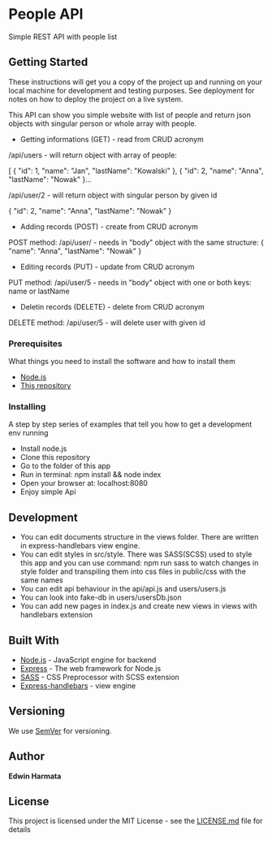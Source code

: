 # People API

Simple REST API with people list

## Getting Started

These instructions will get you a copy of the project up and running on your local machine for development and testing purposes. See deployment for notes on how to deploy the project on a live system.

This API can show you simple website with list of people and return json objects with singular person or whole array with people.

- Getting informations (GET) - read from CRUD acronym

/api/users - will return object with array of people:

[
{
"id": 1,
"name": "Jan",
"lastName": "Kowalski"
},
{
"id": 2,
"name": "Anna",
"lastName": "Nowak"
}...

/api/user/2 - will return object with singular person by given id

{
"id": 2,
"name": "Anna",
"lastName": "Nowak"
}

- Adding records (POST) - create from CRUD acronym

POST method: /api/user/ - needs in "body" object with the same structure:
{
"name": "Anna",
"lastName": "Nowak"
}

- Editing records (PUT) - update from CRUD acronym

PUT method: /api/user/5 - needs in "body" object with one or both keys: name or lastName

- Deletin records (DELETE) - delete from CRUD acronym

DELETE method: /api/user/5 - will delete user with given id

### Prerequisites

What things you need to install the software and how to install them

- [Node.js](https://nodejs.org/en/)
- [This repository](https://github.com/Ebi2626/peopleApi/)

### Installing

A step by step series of examples that tell you how to get a development env running

- Install node.js
- Clone this repository
- Go to the folder of this app
- Run in terminal: npm install && node index
- Open your browser at: localhost:8080
- Enjoy simple Api

## Development

- You can edit documents structure in the views folder. There are written in express-handlebars view engine.
- You can edit styles in src/style. There was SASS(SCSS) used to style this app and you can use command: npm run sass to watch changes in style folder and transpiling them into css files in public/css with the same names
- You can edit api behaviour in the api/api.js and users/users.js
- You can look into fake-db in users/usersDb.json
- You can add new pages in index.js and create new views in views with handlebars extension

## Built With

- [Node.js](https://nodejs.org/en/) - JavaScript engine for backend
- [Express](https://expressjs.com/) - The web framework for Node.js
- [SASS](https://sass-lang.com/) - CSS Preprocessor with SCSS extension
- [Express-handlebars](https://www.npmjs.com/package/express-handlebars) - view engine

## Versioning

We use [SemVer](http://semver.org/) for versioning. 

## Author

**Edwin Harmata**

## License

This project is licensed under the MIT License - see the [LICENSE.md](LICENSE.md) file for details

